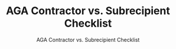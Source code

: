 ---
layout: resources-landing
title: "AGA Contractor vs. Subrecipient Checklist"
subtitle: "AGA Contractor vs. Subrecipient Checklist"
filters: federal-financial-assistance uniform-guidance-2-cfr-200 training 2016
doc-link: ../assets/files/Panel3_AGA-contractor-v-subrecipient_checklist100315.pdf
---